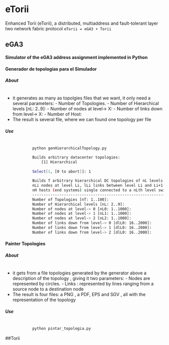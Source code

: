 # eTorii
Enhanced Torii (eTorii), a distributed, multiaddress and fault-tolerant layer two network fabric protocol
```eTorii = eGA3 + Torii```

## eGA3
#### Simulator of the eGA3 address assignment implemented in Python

#### Generador de topologias para el Simulador
##### About
#
   * it generates as many as topolgies files that we want, it only need a several parameters: 
    - Number of Topologies.
    - Number of Hierarchical levels [nL: 2..9]:
    - Number of nodes at level-> X: 
    - Number of links down from level-> X:
    - Number of Host:
   * The result is several file, where we can found one topology per file

##### Use
#
```sh
            python genHierarchicalTopology.py   

            Builds arbitrary datacenter topologies:
                [1] Hierarchical
            
            Select[1, [0 to abort]]: 1 
            
            Builds T arbitrary hierarchical DC topologies of nL levels of switches,
            nLi nodes at level Li, lLi links between level Li and Li+1
            nH hosts (end systems) single connected to a nLth level switch
            -----------------------------------------------------------------------
            Number of Topologies [nT: 1..100]: 
            Number of Hierarchical levels [nL: 2..9]: 
            Number of nodes at level-> 0 [nL0: 1..1000]: 
            Number of nodes at level-> 1 [nL1: 1..1000]: 
            Number of nodes at level-> 2 [nL2: 1..1000]: 
            Number of links down from level-> 0 [dlL0: 16..2000]:
            Number of links down from level-> 1 [dlL0: 16..2000]:
            Number of links down from level-> 2 [dlL0: 16..2000]:
```
#### Painter Topologies
##### About
#
   * it gets from a file topologies generated by the generator above a description of the topology , giving it two parameters: 
    - Nodes are represented by circles.
    - Links : represented by lines ranging from a source node to a destination node
   * The result is four files: a PNG , a PDF, EPS and SGV , all with the representation of the topology

##### Use
#
```sh
            python pintar_topologia.py 
```
##Torii
